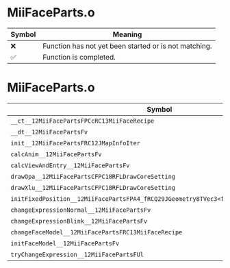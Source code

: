 # MiiFaceParts.o
| Symbol | Meaning 
| ------------- | ------------- 
| :x: | Function has not yet been started or is not matching. 
| :white_check_mark: | Function is completed. 


# MiiFaceParts.o
| Symbol | Decompiled? |
| ------------- | ------------- |
| `__ct__12MiiFacePartsFPCcRC13MiiFaceRecipe` | :x: |
| `__dt__12MiiFacePartsFv` | :x: |
| `init__12MiiFacePartsFRC12JMapInfoIter` | :x: |
| `calcAnim__12MiiFacePartsFv` | :x: |
| `calcViewAndEntry__12MiiFacePartsFv` | :x: |
| `drawOpa__12MiiFacePartsCFPC18RFLDrawCoreSetting` | :x: |
| `drawXlu__12MiiFacePartsCFPC18RFLDrawCoreSetting` | :x: |
| `initFixedPosition__12MiiFacePartsFPA4_fRCQ29JGeometry8TVec3<f>RCQ29JGeometry8TVec3<f>` | :x: |
| `changeExpressionNormal__12MiiFacePartsFv` | :x: |
| `changeExpressionBlink__12MiiFacePartsFv` | :x: |
| `changeFaceModel__12MiiFacePartsFRC13MiiFaceRecipe` | :x: |
| `initFaceModel__12MiiFacePartsFv` | :x: |
| `tryChangeExpression__12MiiFacePartsFUl` | :x: |
